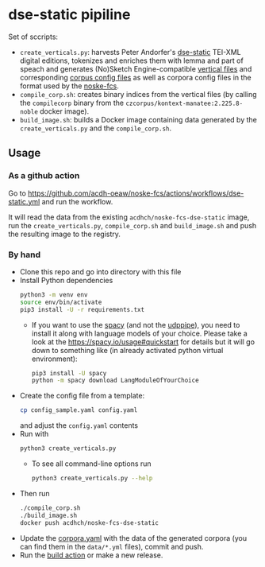 # dse-static pipiline

Set of sccripts:

* `create_verticals.py`: harvests Peter Andorfer's [dse-static](https://github.com/acdh-oeaw?q=dse-static&type=all&language=&sort=) TEI-XML digital editions,
tokenizes and enriches them with lemma and part of speach and generates (No)Sketch Engine-compatible [vertical files](https://www.sketchengine.eu/glossary/vertical-file/) and corresponding [corpus config files](https://www.sketchengine.eu/documentation/the-corpus-configuration-file/) as well as corpora config files in the format used by the [noske-fcs](https://github.com/acdh-oeaw/noske-fcs).
* `compile_corp.sh`: creates binary indices from the vertical files (by calling the `compilecorp` binary from the `czcorpus/kontext-manatee:2.225.8-noble` docker image).
* `build_image.sh`: builds a Docker image containing data generated by the `create_verticals.py` and the `compile_corp.sh`.

## Usage

### As a github action

Go to https://github.com/acdh-oeaw/noske-fcs/actions/workflows/dse-static.yml and run the workflow.

It will read the data from the existing `acdhch/noske-fcs-dse-static` image, run the `create_verticals.py`, `compile_corp.sh` and `build_image.sh` and push the resulting image to the registry.

### By hand

* Clone this repo and go into directory with this file
* Install Python dependencies
  ```bash
  python3 -m venv env
  source env/bin/activate
  pip3 install -U -r requirements.txt
  ```
  * If you want to use the [spacy](https://spacy.io/) (and not the [udppipe](https://lindat.mff.cuni.cz/services/udpipe/)),
    you need to install it along with language models of your choice.
    Please take a look at the https://spacy.io/usage#quickstart for details
    but it will go down to something like (in already activated python virtual environment):
    ```bash
    pip3 install -U spacy
    python -m spacy download LangModuleOfYourChoice
    ```
* Create the config file from a template:
  ```bash
  cp config_sample.yaml config.yaml
  ````
  and adjust the `config.yaml` contents
* Run with
  ```bash
  python3 create_verticals.py
  ```
  * To see all command-line options run
    ```bash
    python3 create_verticals.py --help
    ```
* Then run
  ```bash
  ./compile_corp.sh
  ./build_image.sh
  docker push acdhch/noske-fcs-dse-static
  ```
* Update the [corpora.yaml](https://github.com/acdh-oeaw/noske-fcs/blob/main/corpora.yaml) with the data of the generated corpora
  (you can find them in the `data/*.yml` files), commit and push.
* Run the [build action](https://github.com/acdh-oeaw/noske-fcs/actions/workflows/build.yml) or make a new release.
